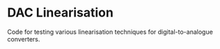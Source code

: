 # DAC Linearisation

Code for testing various linearisation techniques for digital-to-analogue converters.